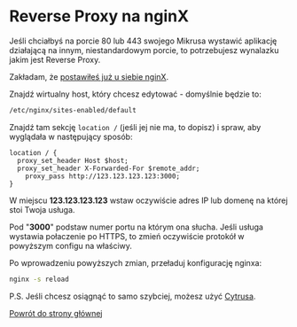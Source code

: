 # Reverse Proxy na nginX

Jeśli chciałbyś na porcie 80 lub 443 swojego Mikrusa wystawić aplikację działającą na innym, niestandardowym porcie, to potrzebujesz wynalazku jakim jest Reverse Proxy.

Zakładam, że [postawiłeś już u siebie nginX](../nginx_php_mysql).

Znajdź wirtualny host, który chcesz edytować - domyślnie będzie to:

```bash
/etc/nginx/sites-enabled/default
```

Znajdź tam sekcję `location /` (jeśli jej nie ma, to dopisz) i spraw, aby wyglądała w następujący sposób:

```
location / {
  proxy_set_header Host $host;
  proxy_set_header X-Forwarded-For $remote_addr;
	proxy_pass http://123.123.123.123:3000;
}
```

W miejscu **123.123.123.123** wstaw oczywiście adres IP lub domenę na której stoi Twoja usługa.

Pod "**3000**" podstaw numer portu na którym ona słucha. Jeśli usługa wystawia połaczenie po HTTPS, to zmień oczywiście protokół w powyższym configu na właściwy.

Po wprowadzeniu powyższych zmian, przeładuj konfigurację nginxa:

```bash
nginx -s reload
```

P.S. Jeśli chcesz osiągnąć to samo szybciej, możesz użyć [Cytrusa](../cytrus).

[Powrót do strony głównej](/)